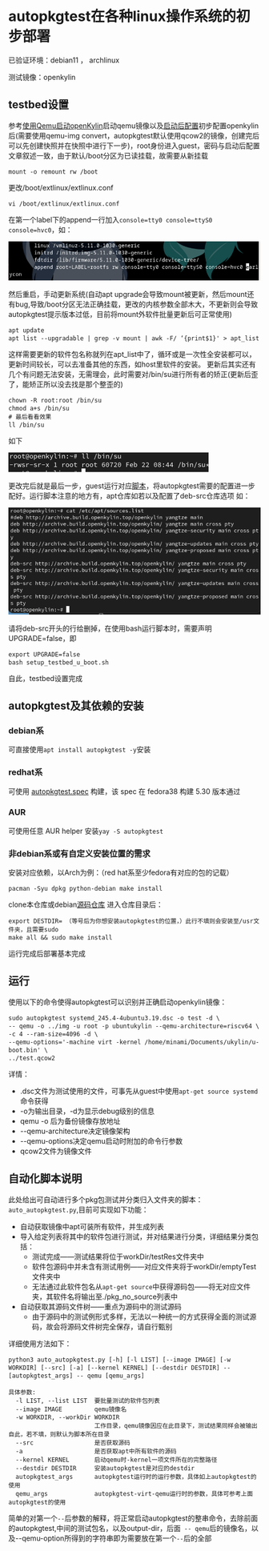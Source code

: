 # autopkgtest在各种linux操作系统的初步部署
已验证环境：debian11 ， archlinux

测试镜像：openkylin
## testbed设置
参考[使用Qemu启动openKylin](https://docs.openkylin.top/zh/%E7%A4%BE%E5%8C%BA%E5%BC%80%E5%8F%91%E6%8C%87%E5%8D%97/riscv%E4%B8%8A%E5%AE%89%E8%A3%85openKylin#%E4%BA%94-%E4%BD%BF%E7%94%A8qemu%E5%90%AF%E5%8A%A8openkylin)启动qemu镜像以及[启动后配置](https://github.com/KotorinMinami/plct-working/tree/main/openKylin#%E5%90%AF%E5%8A%A8%E5%90%8E%E9%85%8D%E7%BD%AE)初步配置openkylin后(需要使用qemu-img convert，autopkgtest默认使用qcow2的镜像，创建完后可以先创建快照并在快照中进行下一步)，root身份进入guest，密码与启动后配置文章叙述一致，由于默认/boot分区为已读挂载，故需要从新挂载
```
mount -o remount rw /boot
```
更改/boot/extlinux/extlinux.conf
```
vi /boot/extlinux/extlinux.conf
```
在第一个label下的append一行加入`console=tty0 console=ttyS0 console=hvc0`，如：

![img](./img/img1.png)

然后重启，手动更新系统(自动apt upgrade会导致mount被更新，然后mount还有bug,导致/boot分区无法正确挂载，更改的内核参数全部木大，不更新则会导致autopkgtest提示版本过低，目前将mount外软件批量更新后可正常使用)
```
apt update
apt list --upgradable | grep -v mount | awk -F/ ‘{print$1}' > apt_list 
```
这样需要更新的软件包名称就列在apt_list中了，循环或是一次性全安装都可以，更新时间较长，可以去准备其他的东西，如host里软件的安装。
更新后其实还有几个有问题无法安装，无需理会，此时需要对/bin/su进行所有者的矫正(更新后歪了，能矫正所以没去找是那个整歪的)
```
chown -R root:root /bin/su
chmod a+s /bin/su
# 最后看看效果
ll /bin/su
```
如下

![img2](./img/img2.png)

更改完后就是最后一步，guest运行对应[脚本](./setup-commands/setup_testbed_u_boot.sh)，将autopkgtest需要的配置进一步配好。运行脚本注意的地方有，apt仓库如若以及配置了deb-src仓库选项
如：

![img3](./img/img3.png)

请将deb-src开头的行给删掉，在使用bash运行脚本时，需要声明UPGRADE=false，即
```
export UPGRADE=false
bash setup_testbed_u_boot.sh
```
自此，testbed设置完成

## autopkgtest及其依赖的安装
### debian系
可直接使用`apt install autopkgtest -y`安装
### redhat系
可使用 [autopkgtest.spec](./autopkgtest.spec) 构建，该 spec 在 fedora38 构建 5.30 版本通过
### AUR
可使用任意 AUR helper 安装``yay -S autopkgtest``
### 非debian系或有自定义安装位置的需求
安装对应依赖，以Arch为例：（red hat系至少fedora有对应的包的记载）
```
pacman -Syu dpkg python-debian make install
```
clone本仓库或debian[源码仓库](https://salsa.debian.org/ci-team/autopkgtest.git)
进入仓库目录后：
```
export DESTDIR= （等号后为你想安装autopkgtest的位置，）此行不填则会安装至/usr文件夹，且需要sudo
make all && sudo make install
```
运行完成后部署基本完成
## 运行
使用以下的命令使得autopkgtest可以识别并正确启动openkylin镜像：
```
sudo autopkgtest systemd_245.4-4ubuntu3.19.dsc -o test -d \
-- qemu -o ../img -u root -p ubuntukylin --qemu-architecture=riscv64 \
-c 4 --ram-size=4096 -d \ 
--qemu-options='-machine virt -kernel /home/minami/Documents/ukylin/u-boot.bin' \
../test.qcow2
```
详情：
- .dsc文件为测试使用的文件，可事先从guest中使用`apt-get source systemd`命令获得
- -o为输出目录，-d为显示debug级别的信息
- qemu -o 后为备份镜像存放地址
- --qemu-architecture决定镜像架构
- --qemu-options决定qemu启动时附加的命令行参数
- qcow2文件为镜像文件

## 自动化脚本说明
此处给出可自动进行多个pkg包测试并分类归入文件夹的脚本：`auto_autopkgtest.py`,目前可实现如下功能：
- 自动获取镜像中apt可装所有软件，并生成列表
- 导入给定列表将其中的软件包进行测试，并对结果进行分类，详细结果分类包括：
    - 测试完成——测试结果将位于workDir/testRes文件夹中
    - 软件包源码中并未含有测试用例——对应文件夹将于workDir/emptyTest文件夹中
    - 无法通过此软件包名从`apt-get source`中获得源码包——将无对应文件夹，其软件名将输出至./pkg_no_source列表中
- 自动获取其源码文件树——重点为源码中的测试源码
    - 由于源码中的测试例形式多样，无法以一种统一的方式获得全面的测试源码，故会将源码文件树完全保存，请自行甄别

详细使用方法如下：
```
python3 auto_autopkgtest.py [-h] [-l LIST] [--image IMAGE] [-w WORKDIR] [--src] [-a] [--kernel KERNEL] [--destdir DESTDIR] -- [autopkgtest_args] -- qemu [qemu_args]

具体参数:
  -l LIST, --list LIST  要批量测试的软件包列表
  --image IMAGE         qemu镜像名
  -w WORKDIR, --workDir WORKDIR
                        工作目录，qemu镜像因应在此目录下，测试结果同样会被输出自此，若不填，则默认为脚本所在目录
  --src                 是否获取源码
  -a                    是否获取apt中所有软件的源码
  --kernel KERNEL       启动qemu时-kernel一项文件所在的完整路径
  --destdir DESTDIR     安装autopkgtest是对应的destdir
  autopkgtest_args      autopkgtest运行时的运行参数，具体如上autopkgtest的使用
  qemu_args             autopkgtest-virt-qemu运行时的参数，具体可参考上面autopkgtest的使用
```
简单的对第一个`--`后参数的解释，将正常启动autopkgtest的整串命令，去除前面的autopkgtest,中间的测试包名，以及output-dir，后面` -- qemu`后的镜像名，以及--qemu-option所得到的字符串即为需要放在第一个`--`后的全部
